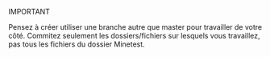 IMPORTANT

Pensez à créer utiliser une branche autre que master pour travailler de votre côté. 
Commitez seulement les dossiers/fichiers sur lesquels vous travaillez, pas tous les fichiers du dossier Minetest.